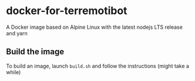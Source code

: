 # docker-for-terremotibot
A Docker image based on Alpine Linux with the latest nodejs LTS release and yarn

## Build the image
To build an image, launch `build.sh` and follow the instructions (might take a while)
